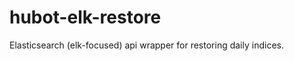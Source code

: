 hubot-elk-restore
=================

Elasticsearch (elk-focused) api wrapper for restoring daily indices.
